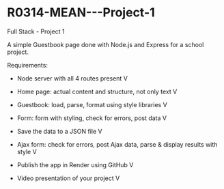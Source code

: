 # R0314-MEAN---Project-1
Full Stack - Project 1

A simple Guestbook page done with Node.js and Express for a school project.

Requirements:


- Node server with all 4 routes present V

- Home page: actual content and structure, not only text V

- Guestbook: load, parse, format using style libraries V

- Form: form with styling, check for errors, post data V

- Save the data to a JSON file V

- Ajax form: check for errors, post Ajax data, parse & display results with style V

- Publish the app in Render using GitHub V

- Video presentation of your project V
